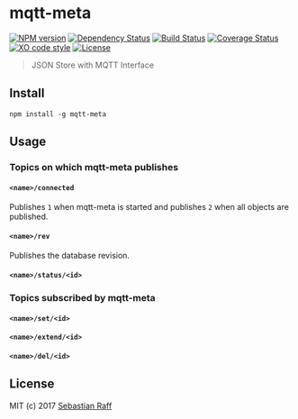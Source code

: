 # mqtt-meta

[![NPM version](https://badge.fury.io/js/mqtt-meta.svg)](http://badge.fury.io/js/mqtt-meta)
[![Dependency Status](https://img.shields.io/gemnasium/hobbyquaker/mqtt-meta.svg?maxAge=2592000)](https://gemnasium.com/github.com/hobbyquaker/mqtt-meta)
[![Build Status](https://travis-ci.org/hobbyquaker/mqtt-meta.svg?branch=master)](https://travis-ci.org/hobbyquaker/mqtt-meta)
[![Coverage Status](https://coveralls.io/repos/github/hobbyquaker/mqtt-meta/badge.svg?branch=master)](https://coveralls.io/github/hobbyquaker/mqtt-meta?branch=master)
[![XO code style](https://img.shields.io/badge/code_style-XO-5ed9c7.svg)](https://github.com/sindresorhus/xo)
[![License][mit-badge]][mit-url]

> JSON Store with MQTT Interface


## Install

`npm install -g mqtt-meta`


## Usage

### Topics on which mqtt-meta publishes

#### `<name>/connected`

Publishes `1` when mqtt-meta is started and publishes `2` when all objects are published.

#### `<name>/rev`

Publishes the database revision.

#### `<name>/status/<id>`

### Topics subscribed by mqtt-meta

#### `<name>/set/<id>`

#### `<name>/extend/<id>`

#### `<name>/del/<id>`


## License

MIT (c) 2017 [Sebastian Raff](https://github.com/hobbyquaker)

[mit-badge]: https://img.shields.io/badge/License-MIT-blue.svg?style=flat
[mit-url]: LICENSE
